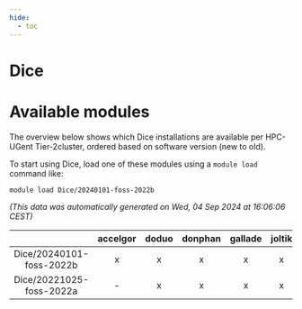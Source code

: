 ```yaml
---
hide:
  - toc
---
```


Dice
====

# Available modules


The overview below shows which Dice installations are available per HPC-UGent Tier-2cluster, ordered based on software version (new to old).

To start using Dice, load one of these modules using a `module load` command like:

```shell
module load Dice/20240101-foss-2022b
```

*(This data was automatically generated on Wed, 04 Sep 2024 at 16:06:06 CEST)*  

| |accelgor|doduo|donphan|gallade|joltik|shinx|skitty|
| :---: | :---: | :---: | :---: | :---: | :---: | :---: | :---: |
|Dice/20240101-foss-2022b|x|x|x|x|x|-|x|
|Dice/20221025-foss-2022a|-|x|x|x|x|-|x|
